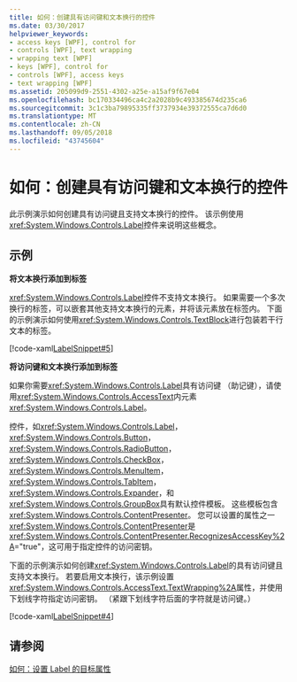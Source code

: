```yaml
---
title: 如何：创建具有访问键和文本换行的控件
ms.date: 03/30/2017
helpviewer_keywords:
- access keys [WPF], control for
- controls [WPF], text wrapping
- wrapping text [WPF]
- keys [WPF], control for
- controls [WPF], access keys
- text wrapping [WPF]
ms.assetid: 205099d9-2551-4302-a25e-a15af9f67e04
ms.openlocfilehash: bc170334496ca4c2a2028b9c493385674d235ca6
ms.sourcegitcommit: 3c1c3ba79895335ff3737934e39372555ca7d6d0
ms.translationtype: MT
ms.contentlocale: zh-CN
ms.lasthandoff: 09/05/2018
ms.locfileid: "43745604"
---
```

# <a name="how-to-create-a-control-that-has-an-access-key-and-text-wrapping"></a>如何：创建具有访问键和文本换行的控件
此示例演示如何创建具有访问键且支持文本换行的控件。 该示例使用<xref:System.Windows.Controls.Label>控件来说明这些概念。  
  
## <a name="example"></a>示例  
 **将文本换行添加到标签**  
  
 <xref:System.Windows.Controls.Label>控件不支持文本换行。 如果需要一个多次换行的标签，可以嵌套其他支持文本换行的元素，并将该元素放在标签内。 下面的示例演示如何使用<xref:System.Windows.Controls.TextBlock>进行包装若干行文本的标签。  
  
 [!code-xaml[LabelSnippet#5](../../../../samples/snippets/csharp/VS_Snippets_Wpf/LabelSnippet/CS/Pane1.xaml#5)]  
  
 **将访问键和文本换行添加到标签**  
  
 如果你需要<xref:System.Windows.Controls.Label>具有访问键 （助记键），请使用<xref:System.Windows.Controls.AccessText>内元素<xref:System.Windows.Controls.Label>。  
  
 控件，如<xref:System.Windows.Controls.Label>， <xref:System.Windows.Controls.Button>， <xref:System.Windows.Controls.RadioButton>， <xref:System.Windows.Controls.CheckBox>， <xref:System.Windows.Controls.MenuItem>， <xref:System.Windows.Controls.TabItem>， <xref:System.Windows.Controls.Expander>，和<xref:System.Windows.Controls.GroupBox>具有默认控件模板。 这些模板包含<xref:System.Windows.Controls.ContentPresenter>。 您可以设置的属性之一<xref:System.Windows.Controls.ContentPresenter>是<xref:System.Windows.Controls.ContentPresenter.RecognizesAccessKey%2A>="true"，这可用于指定控件的访问密钥。  
  
 下面的示例演示如何创建<xref:System.Windows.Controls.Label>的具有访问键且支持文本换行。 若要启用文本换行，该示例设置<xref:System.Windows.Controls.AccessText.TextWrapping%2A>属性，并使用下划线字符指定访问密钥。 （紧跟下划线字符后面的字符就是访问键。）  
  
 [!code-xaml[LabelSnippet#4](../../../../samples/snippets/csharp/VS_Snippets_Wpf/LabelSnippet/CS/Pane1.xaml#4)]  
  
## <a name="see-also"></a>请参阅  
 [如何：设置 Label 的目标属性](https://msdn.microsoft.com/library/b24c6977-ebcb-4855-a9bb-3fd4435af8f8)
